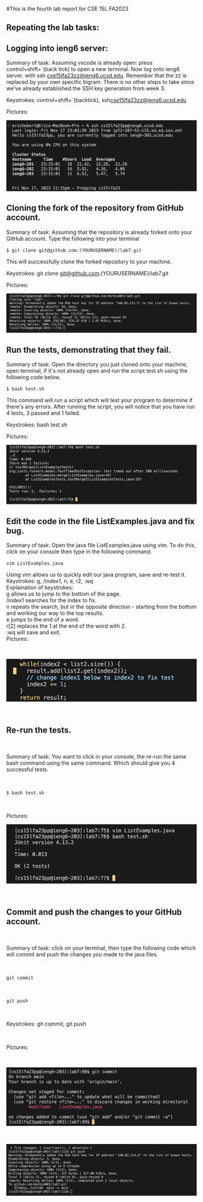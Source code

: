 #This is the fourth lab report for CSE 15L FA2023

## Repeating the lab tasks:
## Logging into ieng6 server: 

Summary of task: Assuming vscode is already open: press control+shift+`(back tick) to open a new terminal. Now log onto ieng6 server. with ssh cse15lfa23zz@ieng6.ucsd.edu. Remember that the zz is replaced by your own specific bigram. There is no other steps to take since we've already established the SSH key generation from week 3.

Keystrokes: control+shift+`(backtick), ssh<space>cse15lfa23zz@ieng6.ucsd.edu<enter>

Pictures:

![Alt text](<images/PA4 Images/logging into ieng6.png>)

## Cloning the fork of the repository from GitHub account.

Summary of task: Assuming that the repository is already forked onto your GitHub account. Type the following into your terminal 

```
$ git clone git@github.com:(YOURUSERNAME)/lab7.git
```

This will successfully clone the forked repository to your machine.

Keystrokes: git <space> clone <space> git@github.com:(YOURUSERNAME)/lab7.git <enter>

Pictures:

![Alt text](<images/PA4 Images/git clone repo.png>)

## Run the tests, demonstrating that they fail.

Summary of task: Open the directory you just cloned onto your machine, open terminal, if it's not already open and run the script test.sh using the following code below.

```
$ bash test.sh 
```

This command will run a script which will test your program to determine if there's any errors. After running the script, you will notice that you have run 4 tests, 3 passed and 1 failed.

Keystrokes: bash <space> test.sh <enter>

Pictures: 

![Alt text](<images/PA4 Images/running bash script.png>)

## Edit the code in the file ListExamples.java and fix bug. 

Summary of task: Open the java file ListExamples.java using vim. To do this, click on your console then type in the following command.

```
vim ListExamples.java
```

Using vim allows us to quickly edit our java program, save and re-test it.
<br>
Keystrokes: <shift> g, /index1, <shift> n, e, r2, :wq <enter>
<br>
Explaination of keystrokes: 
<br>
<shift> g allows us to jump to the bottom of the page.
<br>
/index1 searches for the index to fix.
<br>
<shift> n repeats the search, but in the opposite direction - starting from the bottom and working our way to the top results.
<br>
e jumps to the end of a word.
<br>
r[2] replaces the 1 at the end of the word with 2.
<br>
:wq <enter> will save and exit.
<br>
Pictures:

<br>


![Alt text](<images/PA4 Images/edit java file using vim.png>)

<br>

## Re-run the tests.

<br>

Summary of task: You want to click in your console, the re-run the same bash command using the same command. Which should give you 4 successful tests.

<br>


```
$ bash test.sh
```


<br>


Pictures:


![Alt text](<images/PA4 Images/running bash script again.png>)

<br>


## Commit and push the changes to your GitHub account.


<br>


Summary of task: click on your terminal, then type the following code which will commit and push the changes you made to the java files.

<br>

```
git commit
```

<br>

```
git push
```

<br>

Keystrokes: git <space> commit, git <space> push

<br>

Pictures: 

<br>

![Alt text](<images/PA4 Images/git commit.png>)

<br>

![Alt text](<images/PA4 Images/git push.png>)
